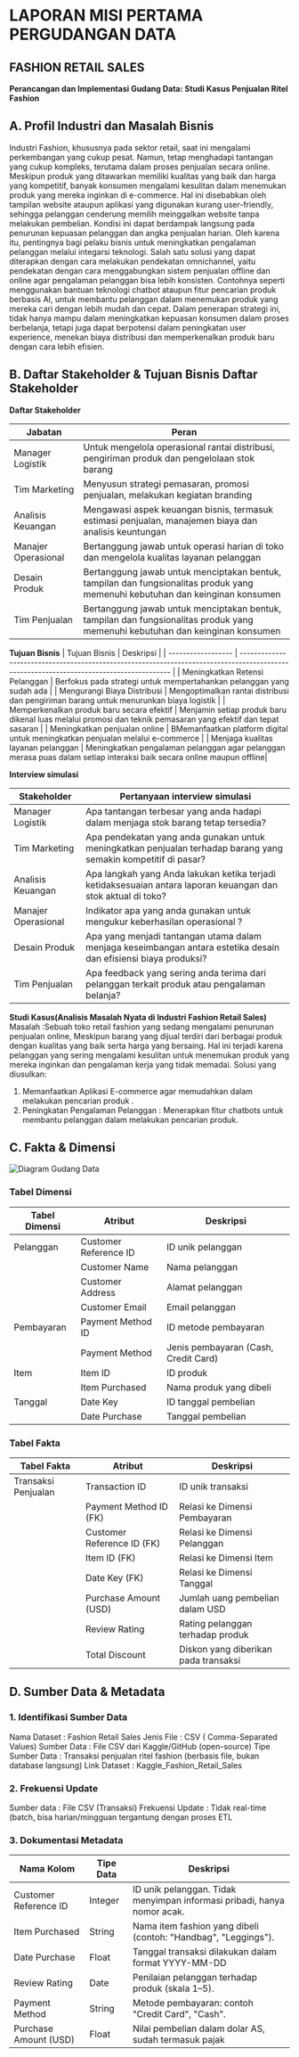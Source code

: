 # LAPORAN MISI PERTAMA PERGUDANGAN DATA


## FASHION RETAIL SALES

**Perancangan dan Implementasi Gudang Data: Studi Kasus Penjualan Ritel Fashion**

## A. Profil Industri dan Masalah Bisnis

Industri Fashion, khususnya pada sektor retail, saat ini mengalami perkembangan yang cukup pesat. Namun, tetap menghadapi tantangan yang cukup kompleks, terutama dalam proses penjualan secara online. Meskipun produk yang ditawarkan memiliki kualitas yang baik dan harga yang kompetitif, banyak konsumen mengalami kesulitan dalam menemukan produk yang mereka inginkan di e-commerce. Hal ini disebabkan oleh tampilan website ataupun aplikasi yang digunakan kurang user-friendly, sehingga pelanggan cenderung memilih meinggalkan website tanpa melakukan pembelian. Kondisi ini dapat berdampak langsung pada penurunan kepuasan pelanggan dan angka penjualan harian. Oleh karena itu, pentingnya bagi pelaku bisnis untuk meningkatkan pengalaman pelanggan melalui integarsi teknologi. Salah satu solusi yang dapat diterapkan dengan cara melakukan pendekatan omnichannel, yaitu pendekatan dengan cara menggabungkan sistem penjualan offline dan online agar pengalaman pelanggan bisa lebih konsisten. Contohnya seperti menggunakan bantuan teknologi chatbot ataupun fitur pencarian produk berbasis AI, untuk membantu pelanggan dalam menemukan produk yang mereka cari dengan lebih mudah dan cepat. Dalam penerapan strategi ini, tidak hanya mampu dalam meningkatkan kepuasan konsumen dalam proses berbelanja, tetapi juga dapat berpotensi dalam peningkatan user experience, menekan biaya distribusi dan memperkenalkan produk baru dengan cara lebih efisien.

## B. Daftar Stakeholder & Tujuan Bisnis Daftar Stakeholder
**Daftar Stakeholder**

| Jabatan              | Peran                                                                                                                                |
| ------------------   | ------------------------------------------------------------------------------------------------------------------------------------ |
| Manager Logistik     | Untuk mengelola operasional rantai distribusi, pengiriman produk dan pengelolaan stok barang                                         |
| Tim Marketing        | Menyusun strategi pemasaran, promosi penjualan, melakukan kegiatan branding                                                          |
| Analisis Keuangan    | Mengawasi aspek keuangan bisnis, termasuk estimasi penjualan, manajemen biaya dan analisis keuntungan                                |
| Manajer Operasional  | Bertanggung jawab untuk operasi harian di toko dan mengelola kualitas layanan pelanggan                                              |
| Desain Produk        | Bertanggung jawab untuk menciptakan bentuk, tampilan dan fungsionalitas produk yang memenuhi kebutuhan dan keinginan konsumen        |
| Tim Penjualan        | Bertanggung jawab untuk menciptakan bentuk, tampilan dan fungsionalitas produk yang memenuhi kebutuhan dan keinginan konsumen        |

**Tujuan Bisnis**
| Tujuan Bisnis               | Deskripsi                                                                                                                         |
| ------------------   | ---------------------------------------------------------------------------------------------------------------------------------------- |
| Meningkatkan Retensi Pelanggan    | Berfokus pada strategi untuk mempertahankan pelanggan yang sudah ada                                                        |
| Mengurangi Biaya Distribusi       | Mengoptimalkan rantai distribusi dan pengiriman barang untuk menurunkan biaya logistik                                      |
| Memperkenalkan produk baru secara efektif | Menjamin setiap produk baru dikenal luas melalui promosi dan teknik pemasaran yang efektif dan tepat sasaran     |
| Meningkatkan penjualan online  | BMemanfaatkan platform digital untuk meningkatkan penjualan melalui e-commerce                                                 |
| Menjaga kualitas layanan pelanggan       | Meningkatkan pengalaman pelanggan agar pelanggan merasa puas dalam setiap interaksi baik secara online maupun offline|

**Interview simulasi**

| Stakeholder              | Pertanyaan interview simulasi                                                                                                      |
| ------------------   | ------------------------------------------------------------------------------------------------------------------------------------ |
| Manager Logistik     | Apa tantangan terbesar yang anda hadapi dalam menjaga stok barang tetap tersedia?                                         |
| Tim Marketing        | Apa pendekatan yang anda gunakan untuk meningkatkan penjualan terhadap barang yang semakin kompetitif di pasar?                                                          |
| Analisis Keuangan    | Apa langkah yang Anda lakukan ketika terjadi ketidaksesuaian antara laporan keuangan dan stok aktual di toko?                                |
| Manajer Operasional  | Indikator apa yang anda gunakan untuk mengukur keberhasilan operasional ?                                              |
| Desain Produk        | Apa yang menjadi tantangan utama dalam menjaga keseimbangan antara estetika desain dan efisiensi biaya produksi?        |
| Tim Penjualan        | Apa feedback yang sering anda terima dari pelanggan terkait produk atau pengalaman belanja?      |

**Studi Kasus(Analisis Masalah Nyata di Industri Fashion Retail Sales)**
Masalah :Sebuah toko retail fashion yang sedang mengalami penurunan penjualan online, Meskipun barang yang dijual terdiri dari berbagai produk dengan kualitas yang baik serta harga yang bersaing. Hal ini terjadi karena pelanggan yang sering mengalami kesulitan untuk menemukan produk yang mereka inginkan dan pengalaman kerja yang tidak memadai.
Solusi yang diusulkan:

1. Memanfaatkan Aplikasi E-commerce agar memudahkan dalam melakukan pencarian produk .
2. Peningkatan Pengalaman Pelanggan : Menerapkan fitur chatbots untuk membantu pelanggan dalam melakukan pencarian produk.




## C. Fakta & Dimensi
![Diagram Gudang Data](https://github.com/username/Tubes-Data-Warehouse/raw/main/fix.drawio.png)

### Tabel Dimensi

| Tabel Dimensi | Atribut               | Deskripsi                            |
| ------------- | --------------------- | ------------------------------------ |
| Pelanggan     | Customer Reference ID | ID unik pelanggan                    |
|               | Customer Name         | Nama pelanggan                       |
|               | Customer Address      | Alamat pelanggan                     |
|               | Customer Email        | Email pelanggan                      |
| Pembayaran    | Payment Method ID     | ID metode pembayaran                 |
|               | Payment Method        | Jenis pembayaran (Cash, Credit Card) |
| Item          | Item ID               | ID produk                            |
|               | Item Purchased        | Nama produk yang dibeli              |
| Tanggal       | Date Key              | ID tanggal pembelian                 |
|               | Date Purchase         | Tanggal pembelian                    |

### Tabel Fakta

| Tabel Fakta         | Atribut                    | Deskripsi                            |
| ------------------- | -------------------------- | ------------------------------------ |
| Transaksi Penjualan | Transaction ID             | ID unik transaksi                    |
|                     | Payment Method ID (FK)     | Relasi ke Dimensi Pembayaran         |
|                     | Customer Reference ID (FK) | Relasi ke Dimensi Pelanggan          |
|                     | Item ID (FK)               | Relasi ke Dimensi Item               |
|                     | Date Key (FK)              | Relasi ke Dimensi Tanggal            |
|                     | Purchase Amount (USD)      | Jumlah uang pembelian dalam USD      |
|                     | Review Rating              | Rating pelanggan terhadap produk     |
|                     | Total Discount             | Diskon yang diberikan pada transaksi |

## D. Sumber Data & Metadata

###  1. Identifikasi Sumber Data

Nama Dataset : Fashion Retail Sales
Jenis File : CSV ( Comma-Separated Values)
Sumber Data : File CSV dari Kaggle/GitHub (open-source)
Tipe Sumber Data : Transaksi penjualan ritel fashion (berbasis file, bukan database langsung)
Link Dataset : Kaggle_Fashion_Retail_Sales

###  2. Frekuensi Update
Sumber data : File CSV (Transaksi)
Frekuensi Update : Tidak real-time (batch, bisa harian/mingguan tergantung dengan proses ETL

###  3. Dokumentasi Metadata
| Nama Kolom         | Tipe Data                    | Deskripsi                           |
| ------------------- | -------------------------- | ------------------------------------ |
| Customer Reference ID | Integer              | ID unik pelanggan. Tidak menyimpan informasi pribadi, hanya nomor acak.                    |
| Item Purchased                     | String      | Nama item fashion yang dibeli (contoh: "Handbag", "Leggings").        |
| Date Purchase                    | Float  | Tanggal transaksi dilakukan dalam format YYYY-MM-DD          |
| Review Rating                    | Date              | Penilaian pelanggan terhadap produk (skala 1–5).              |
| Payment Method                    | String               | Metode pembayaran: contoh "Credit Card", "Cash".            |
| Purchase Amount (USD)                     | Float     | Nilai pembelian dalam dolar AS, sudah termasuk pajak     |
